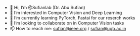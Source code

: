 - 👋 Hi, I’m @Sufianlab (Dr. Abu Sufian)
- 👀 I’m interested in Computer Vision and Deep Learning
- 🌱 I’m currently learning PyTorch, Fastai for our reserch works
- 💞️ I’m looking to collaborate on in Computer Vision tasks
- 📫 How to reach me: sufian@ieee.org / sufian@ugb.ac.in

<!---
Sufianlab/Sufianlab is a ✨ special ✨ repository because its `README.md` (this file) appears on your GitHub profile.
You can click the Preview link to take a look at your changes.
--->
